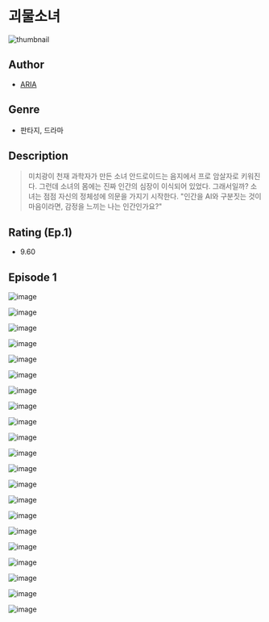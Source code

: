 # 괴물소녀
![thumbnail](https://image-comic.pstatic.net/user_contents_data/challenge_comic/2023/05/23/364380/upload_7378645728276657974_480x623.jpeg)

## Author
- [ARIA](https://comic.naver.com/artistTitle?id=364380)

## Genre
- 판타지, 드라마

## Description
> 미치광이 천재 과학자가 만든 소녀 안드로이드는 음지에서 프로 암살자로 키워진다. 그런데 소녀의 몸에는 진짜 인간의 심장이 이식되어 있었다. 그래서일까? 소녀는 점점 자신의 정체성에 의문을 가지기 시작한다. "인간을 AI와 구분짓는 것이 마음이라면, 감정을 느끼는 나는 인간인가요?"


## Rating (Ep.1)
- 9.60

## Episode 1
![image](https://image-comic.pstatic.net/user_contents_data/challenge_comic/2023/05/24/364380/upload_7234296550446610232.jpeg)

![image](https://image-comic.pstatic.net/user_contents_data/challenge_comic/2023/05/24/364380/upload_7003997046044975416.jpeg)

![image](https://image-comic.pstatic.net/user_contents_data/challenge_comic/2023/05/24/364380/upload_7089289671241851954.jpeg)

![image](https://image-comic.pstatic.net/user_contents_data/challenge_comic/2023/05/24/364380/upload_4049921554165019701.jpeg)

![image](https://image-comic.pstatic.net/user_contents_data/challenge_comic/2023/05/24/364380/upload_7233682829600961075.jpeg)

![image](https://image-comic.pstatic.net/user_contents_data/challenge_comic/2023/05/24/364380/upload_3474639688847407414.jpeg)

![image](https://image-comic.pstatic.net/user_contents_data/challenge_comic/2023/05/24/364380/upload_4062871610757101410.jpeg)

![image](https://image-comic.pstatic.net/user_contents_data/challenge_comic/2023/05/24/364380/upload_3486969604339032629.jpeg)

![image](https://image-comic.pstatic.net/user_contents_data/challenge_comic/2023/05/24/364380/upload_7364284130696182073.jpeg)

![image](https://image-comic.pstatic.net/user_contents_data/challenge_comic/2023/05/24/364380/upload_7004895363500029495.jpeg)

![image](https://image-comic.pstatic.net/user_contents_data/challenge_comic/2023/05/24/364380/upload_4051094939166138935.jpeg)

![image](https://image-comic.pstatic.net/user_contents_data/challenge_comic/2023/05/24/364380/upload_3919087397089260385.jpeg)

![image](https://image-comic.pstatic.net/user_contents_data/challenge_comic/2023/05/24/364380/upload_3617291212885680950.jpeg)

![image](https://image-comic.pstatic.net/user_contents_data/challenge_comic/2023/05/24/364380/upload_7306018605167425848.jpeg)

![image](https://image-comic.pstatic.net/user_contents_data/challenge_comic/2023/05/24/364380/upload_3559308462933434980.jpeg)

![image](https://image-comic.pstatic.net/user_contents_data/challenge_comic/2023/05/24/364380/upload_4050252502953833017.jpeg)

![image](https://image-comic.pstatic.net/user_contents_data/challenge_comic/2023/05/24/364380/upload_7149571491487888997.jpeg)

![image](https://image-comic.pstatic.net/user_contents_data/challenge_comic/2023/05/24/364380/upload_7089054371408000567.jpeg)

![image](https://image-comic.pstatic.net/user_contents_data/challenge_comic/2023/05/24/364380/upload_7089005782543577912.jpeg)

![image](https://image-comic.pstatic.net/user_contents_data/challenge_comic/2023/05/24/364380/upload_7018352281950238307.jpeg)

![image](https://image-comic.pstatic.net/user_contents_data/challenge_comic/2023/05/24/364380/upload_3487300561717703521.jpeg)
